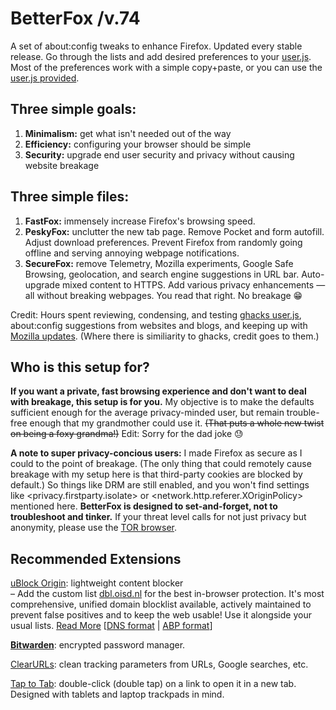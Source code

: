 # BetterFox  /v.74
A set of about:config tweaks to enhance Firefox.
Updated every stable release. Go through the lists and add desired preferences to your <a href="http://kb.mozillazine.org/User.js_file">user.js</a>. Most of the preferences work with a simple copy+paste, or you can use the <a href="https://github.com/hjstephens09/Better-Fox/blob/master/user.js">user.js provided</a>.

## Three simple goals:
1) <b>Minimalism:</b> get what isn't needed out of the way
2) <b>Efficiency:</b> configuring your browser should be simple
3) <b>Security:</b> upgrade end user security and privacy without causing website breakage


## Three simple files:
1) <b>FastFox:</b> immensely increase Firefox's browsing speed.
2) <b>PeskyFox:</b> unclutter the new tab page. Remove Pocket and form autofill. Adjust download preferences. Prevent Firefox from randomly going offline and serving annoying webpage notifications.
3) <b>SecureFox:</b> remove Telemetry, Mozilla experiments, Google Safe Browsing, geolocation, and search engine suggestions in URL bar. Auto-upgrade mixed content to HTTPS. Add various privacy enhancements — all without breaking webpages. You read that right. No breakage 😁

Credit: Hours spent reviewing, condensing, and testing <a href="https://github.com/ghacksuserjs/ghacks-user.js">ghacks user.js</a>, about:config suggestions from websites and blogs, and keeping up with <a href="https://wiki.mozilla.org/Firefox/Roadmap/Updates">Mozilla updates</a>. (Where there is similiarity to ghacks, credit goes to them.)

## Who is this setup for?
<b>If you want a private, fast browsing experience and don't want to deal with breakage, this setup is for you.</b> My objective is to make the defaults sufficient enough for the average privacy-minded user, but remain trouble-free enough that my grandmother could use it. <strike>(That puts a whole new twist on being a foxy grandma!)</strike> Edit: Sorry for the dad joke 😓

<b>A note to super privacy-concious users:</b> I made Firefox as secure as I could to the point of breakage. (The only thing that could remotely cause breakage with my setup here is that third-party cookies are blocked by default.) So things like DRM are still enabled, and you won't find settings like <privacy.firstparty.isolate> or <network.http.referer.XOriginPolicy> mentioned here. <b>BetterFox is designed to set-and-forget, not to troubleshoot and tinker.</b> If your threat level calls for not just privacy but anonymity, please use the <a href="https://www.torproject.org">TOR browser</a>.

## Recommended Extensions
<a href="https://addons.mozilla.org/en-US/firefox/addon/ublock-origin/?src=search">uBlock Origin</a>: lightweight content blocker
<br>– Add the custom list <a href="https://abp.oisd.nl/">dbl.oisd.nl</a> for the best in-browser protection. It's most comprehensive, unified domain blocklist available, actively maintained to prevent false positives and to keep the web usable! Use it alongside your usual lists. <a href="https://www.reddit.com/r/oisd_blocklist/comments/dwxgld/dbloisdnl_internets_1_domain_blocklist/?sort=new">Read More</a> [<a href="https://dbl.oisd.nl">DNS format</a> | <a href="https://abp.oisd.nl">ABP format</a>]

<a href="https://addons.mozilla.org/en-US/firefox/addon/bitwarden-password-manager"><b>Bitwarden</b></a>: encrypted password manager.

<a href="https://addons.mozilla.org/en-US/firefox/addon/clearurls">ClearURLs</a>: clean tracking parameters from URLs, Google searches, etc.

<a href="https://addons.mozilla.org/en-US/firefox/addon/tap-to-tab">Tap to Tab</a>: double-click (double tap) on a link to open it in a new tab. Designed with tablets and laptop trackpads in mind.
